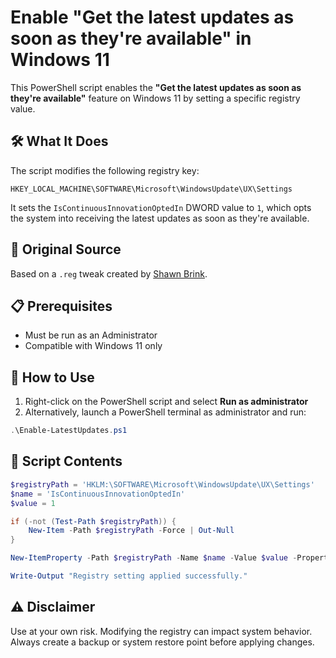 # Enable "Get the latest updates as soon as they're available" in Windows 11

This PowerShell script enables the **"Get the latest updates as soon as they're available"** feature on Windows 11 by setting a specific registry value.

## 🛠️ What It Does

The script modifies the following registry key:

```
HKEY_LOCAL_MACHINE\SOFTWARE\Microsoft\WindowsUpdate\UX\Settings
```

It sets the `IsContinuousInnovationOptedIn` DWORD value to `1`, which opts the system into receiving the latest updates as soon as they're available.

## 📄 Original Source

Based on a `.reg` tweak created by [Shawn Brink](https://www.elevenforum.com/t/enable-or-disable-get-latest-updates-as-soon-as-available-in-windows-11.13821/).

## 📋 Prerequisites

- Must be run as an Administrator
- Compatible with Windows 11 only

## 🚀 How to Use

1. Right-click on the PowerShell script and select **Run as administrator**
2. Alternatively, launch a PowerShell terminal as administrator and run:

```powershell
.\Enable-LatestUpdates.ps1
```

## 📝 Script Contents

```powershell
$registryPath = 'HKLM:\SOFTWARE\Microsoft\WindowsUpdate\UX\Settings'
$name = 'IsContinuousInnovationOptedIn'
$value = 1

if (-not (Test-Path $registryPath)) {
    New-Item -Path $registryPath -Force | Out-Null
}

New-ItemProperty -Path $registryPath -Name $name -Value $value -PropertyType DWORD -Force | Out-Null

Write-Output "Registry setting applied successfully."
```

## ⚠️ Disclaimer

Use at your own risk. Modifying the registry can impact system behavior. Always create a backup or system restore point before applying changes.
